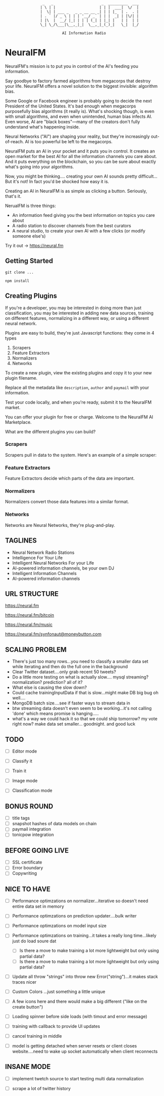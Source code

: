 

                     _   _                      _  _________  ___
                    | \ | |                    | | |  ___|  \/  |
                    |  \| | ___ _   _ _ __ __ _| | | |_  | .  . |
                    | . ` |/ _ \ | | | '__/ _` | | |  _| | |\/| |
                    | |\  |  __/ |_| | | | (_| | |_| |   | |  | |
                    \_| \_/\___|\__,_|_|  \__,_|_(_)_|   \_|  |_/
                                                                 
                              AI Information Radio


# NeuralFM

NeuralFM's mission is to put you in control of the AI's feeding you information.

Say goodbye to factory farmed algorithms from megacorps that destroy your life. NeuralFM offers a novel solution to the biggest invisible: algorithm bias.

Some Google or Facebook engineer is probably going to decide the next President of the United States. It's bad enough when megacorps purposefully bias algorithms (it really is). What's shocking though, is even with small algorithms, and even when unintended, human bias infects AI. Even worse, AI are "black boxes"—many of the creators don't fully understand what's happening inside.

Neural Networks ("AI") are shaping your reality, but they're increasingly out-of-reach. AI is too powerful be left to the megacorps.

NeuralFM puts an AI in your pocket and it puts you in control. It creates an open market for the best AI for all the information channels you care about. And it puts everything on the blockchain, so you can be sure about exactly what's going into your algorithms.

Now, you might be thinking.... creating your own AI sounds pretty difficult... But it's not! In fact you'd be shocked how easy it is.


Creating an AI in NeuralFM is as simple as clicking a button. Seriously, that's it.

NerualFM is three things:
- An information feed giving you the best information on topics you care about
- A radio station to discover channels from the best curators
- A neural studio, to create your own AI with a few clicks (or modify someone else's)

Try it out -> https://neural.fm

## Getting Started

    git clone ...

    npm install

## Creating Plugins

If you're a developer, you may be interested in doing more than just classification, you may be interested in adding new data sources, training on different features, normalizing in a different way, or using a different neural network.

Plugins are easy to build, they're just Javascript functions: they come in 4 types

1. Scrapers
2. Feature Extractors
3. Normalizers
4. Networks

To create a new plugin, view the existing plugins and copy it to your new plugin filename.

Replace all the metadata like `description`, `author` and `paymail` with your information.

Test your code locally, and when you're ready, submit it to the NeuralFM market.

You can offer your plugin for free or charge. Welcome to the NeuralFM AI Marketplace.

What are the different plugins you can build?

### Scrapers

Scrapers pull in data to the system. Here's an example of a simple scraper:

### Feature Extractors

Feature Extractors decide which parts of the data are important.

### Normalizers

Normalizers convert those data features into a similar format.

### Networks

Networks are Neural Networks, they're plug-and-play.

## TAGLINES
- Neural Network Radio Stations
- Intelligence For Your Life
- Intelligent Neural Networks For your Life
- AI-powered information channels, be your own DJ
- Intelligent Information Channels
- AI-powered information channels

## URL STRUCTURE

https://neural.fm

https://neural.fm/bitcoin

https://neural.fm/music

https://neural.fm/synfonaut@moneybutton.com

## SCALING PROBLEM
- There's just too many rows...you need to classify a smaller data set while iterating and then do the full one in the background
- Clear Twitter dataset....only grab recent 50 tweets?
- Do a little more testing on what is actually slow.... mysql streaming? normalization? prediction? all of it?
- What else is causing the slow down?
- Could cache trainingInputData if that is slow...might make DB big bug oh well....
- MongoDB batch size....see if faster ways to stream data in
- btw streaming data doesn't even seem to be working...it's not calling 'done' which means promise is hanging.....
- what's a way we could hack it so that we could ship tomorrow? my vote right now? make data set smaller... goodnight. and good luck

## TODO
- [ ] Editor mode
- [ ] Classify it
- [ ] Train it


- [ ] Image mode
- [ ] Classification mode

## BONUS ROUND
- [ ] title tags
- [ ] snapshot hashes of data models on chain
- [ ] paymail integration
- [ ] tonicpow integration

## BEFORE GOING LIVE
- [ ] SSL certificate
- [ ] Error boundary
- [ ] Copywriting

## NICE TO HAVE
- [ ] Performance optimzations on normalizer...iterative so doesn't need entire data set in memory
- [ ] Performance optimzations on prediction updater....bulk writer
- [ ] Performance optimzations on model input size
- [ ] Performance optimzations on training...it takes a really long time...likely just do load soure dat
    - [ ] Is there a move to make training a lot more lightweight but only using partial data?
    - [ ] Is there a move to make training a lot more lightweight but only using partial data?
- [ ] Update all throw "strings" into throw new Error("string")...it makes stack traces nicer
- [ ] Custom Colors ...just something a little unique
- [ ] A few icons here and there would make a big different ("like on the create button")
- [ ] Loading spinner before side loads (with timout and error message)
- [ ] training with callback to provide UI updates
- [ ] cancel training in middle

- [ ] model is getting detached when server resets or client closes website....need to wake up socket automatically when client reconnects

## INSANE MODE
- [ ] implement twetch source to start testing multi data normalization
- [ ] scrape a lot of twitter history

